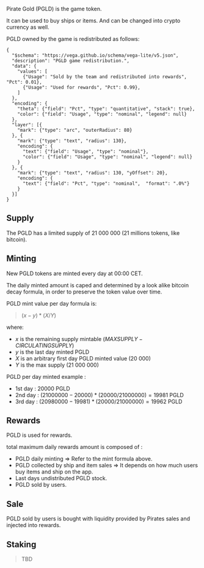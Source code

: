 Pirate Gold (PGLD) is the game token.

It can be used to buy ships or items. And can be changed into crypto currency as well.

PGLD owned by the game is redistributed as follows:

```vegalite
{
  "$schema": "https://vega.github.io/schema/vega-lite/v5.json",
  "description": "PGLD game redistribution.",
  "data": {
    "values": [
      {"Usage": "Sold by the team and redistributed into rewards", "Pct": 0.01},
      {"Usage": "Used for rewards", "Pct": 0.99},
    ]
  },
  "encoding": {
    "theta": {"field": "Pct", "type": "quantitative", "stack": true},
    "color": {"field": "Usage", "type": "nominal", "legend": null}
  },
  "layer": [{
    "mark": {"type": "arc", "outerRadius": 80}
  }, {
    "mark": {"type": "text", "radius": 130},
    "encoding": {
      "text": {"field": "Usage", "type": "nominal"},
      "color": {"field": "Usage", "type": "nominal", "legend": null}
    }
  }, {
    "mark": {"type": "text", "radius": 130, "yOffset": 20},
    "encoding": {
      "text": {"field": "Pct", "type": "nominal",  "format": ".0%"}
    }
  }]
}
```

## Supply

The PGLD has a limited supply of 21 000 000 (21 millions tokens, like bitcoin).

## Minting

New PGLD tokens are minted every day at 00:00 CET.

The daily minted amount is caped and determined by a look alike bitcoin decay formula, in order to preserve the token value over time.

PGLD mint value per day formula is:

> $(x - y) * (X / Y)$

where:
- $x$ is the remaining supply mintable ($MAX SUPPLY - CIRCULATING SUPPLY$)
- $y$ is the last day minted PGLD 
- $X$ is an arbitrary first day PGLD minted value (20 000)
- $Y$ is the max supply (21 000 000)

PGLD per day minted example :
- 1st day : $20 000$ PGLD
- 2nd day : $(21 000 000 - 20 000) * (20 000 / 21 000 000) = 19 981$ PGLD
- 3rd day : $(20 980 000 - 19 981) * (20 000 / 21 000 000) = 19 962$ PGLD

## Rewards

PGLD is used for rewards.

total maximum daily rewards amount is composed of :
- PGLD daily minting => 
   Refer to the mint formula above.
- PGLD collected by ship and item sales => 
   It depends on how much users buy items and ship on the app.
- Last days undistributed PGLD stock.
- PGLD sold by users.

## Sale

PGLD sold by users is bought with liquidity provided by Pirates sales and injected into rewards.

## Staking

>TBD
